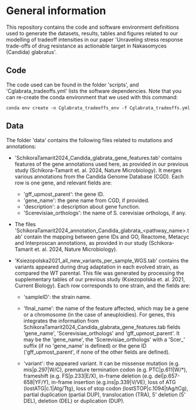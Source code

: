 # General information

This repository contains the code and software environment definitions used to generate the datasets, results, tables and figures related to our modelling of tradeoff intensities in our paper 'Unraveling stress response trade-offs of drug resistance as actionable target in Nakasomyces (Candida) glabratus'.

## Code

The code used can be found in the folder 'scripts', and 'Cglabrata_tradeoffs.yml' lists the software dependencies. Note that you can re-create the conda environment that we used with this command: 

`conda env create -n Cglabrata_tradeoffs_env -f Cglabrata_tradeoffs.yml`

## Data

The folder 'data' contains the following files related to mutations and annotations:

- 'SchikoraTamarit2024_Candida_glabrata_gene_features.tab' contains features of the gene annotations used here, as provided in our previous study (Schikora-Tamarit et. al. 2024, Nature Microbiology). It merges various annotations from the Candida Genome Database (CGD). Each row is one gene, and relevant fields are:

	- 'gff_upmost_parent': the gene ID.
	- 'gene_name': the gene name from CGD, if provided.
	- 'description': a description about gene function.
	- 'Scerevisiae_orthologs': the name of S. cerevisiae orthologs, if any.

- The files 'SchikoraTamarit2024_annotation_Candida_glabrata_<pathway_name>.tab' contain the mapping between gene IDs and GO, Reactome, Metacyc and Interproscan annotations, as provided in our study (Schikora-Tamarit et. al. 2024, Nature Microbiology).

- 'Ksiezopolska2021_all_new_variants_per_sample_WGS.tab' contains the variants appeared during drug adaptation in each evolved strain, as compared the WT parental. This file was generated by processing the supplementary tables of our previous study (Ksiezopolska et. al. 2021, Current Biology). Each row corresponds to one strain, and the fields are:

	- 'sampleID': the strain name.
	
	- 'final_name': the name of the feature affected, which may be a gene or a chromosome (in the case of aneuploidies). For genes, this integrates the information from SchikoraTamarit2024_Candida_glabrata_gene_features.tab fields 'gene_name', 'Scerevisiae_orthologs' and 'gff_upmost_parent'. It may be the 'gene_name', the 'Scerevisiae_orthologs' with a 'Scer_' suffix (if no 'gene_name' is defined) or the gene ID ('gff_upmost_parent', if none of the other fields are defined).
	
	- 'variant': the appeared variant. It can be missense mutation (e.g. mis|p.297|W/C), premature termination codon (e.g. PTC|p.611|W/\*), frameshift (e.g. FS|p.233|E/X), in-frame deletion (e.g. del|p.657-658|YF/Y), in-frame insertion (e.g.ins|p.339|V/VE), loss of ATG (lostATG|c.1|Atg/Ttg), loss of stop codon (lostSTOP|c.1094|tAg/tCg), partial duplication (partial DUP), translocation (TRA), 5' deletion (5' DEL), deletion (DEL) or duplication (DUP).